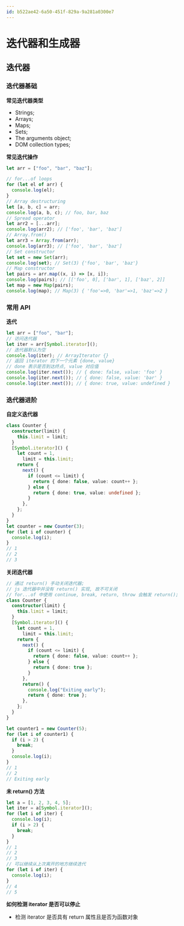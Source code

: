 ```yaml
---
id: b522ae42-6a50-451f-829a-9a281a0300e7
---
```

# 迭代器和生成器

## 迭代器

### 迭代器基础

**常见迭代器类型**

- Strings;
- Arrays;
- Maps;
- Sets;
- The arguments object;
- DOM collection types;

**常见迭代操作**

```typescript
let arr = ["foo", "bar", "baz"];

// for...of loops
for (let el of arr) {
  console.log(el);
}
// Array destructuring
let [a, b, c] = arr;
console.log(a, b, c); // foo, bar, baz
// Spread operator
let arr2 = [...arr];
console.log(arr2); // ['foo', 'bar', 'baz']
// Array.from()
let arr3 = Array.from(arr);
console.log(arr3); // ['foo', 'bar', 'baz']
// Set constructor
let set = new Set(arr);
console.log(set); // Set(3) {'foo', 'bar', 'baz'}
// Map constructor
let pairs = arr.map((x, i) => [x, i]);
console.log(pairs); // [['foo', 0], ['bar', 1], ['baz', 2]]
let map = new Map(pairs);
console.log(map); // Map(3) { 'foo'=>0, 'bar'=>1, 'baz'=>2 }
```

### 常用 API

**迭代**

```typescript
let arr = ["foo", "bar"];
// 访问迭代器
let iter = arr[Symbol.iterator]();
// 迭代器默认为空
console.log(iter); // ArrayIterator {}
// 返回 iterator 的下一个元素 {done, value}
// done 表示是否到达终点, value 对应值
console.log(iter.next()); // { done: false, value: 'foo' }
console.log(iter.next()); // { done: false, value: 'bar' }
console.log(iter.next()); // { done: true, value: undefined }
```

### 迭代器进阶

**自定义迭代器**

```typescript
class Counter {
  constructor(limit) {
    this.limit = limit;
  }
  [Symbol.iterator]() {
    let count = 1,
      limit = this.limit;
    return {
      next() {
        if (count <= limit) {
          return { done: false, value: count++ };
        } else {
          return { done: true, value: undefined };
        }
      },
    };
  }
}
let counter = new Counter(3);
for (let i of counter) {
  console.log(i);
}
// 1
// 2
// 3
```

**关闭迭代器**

```typescript
// 通过 return() 手动关闭迭代器;
// js 迭代器中并没有 return() 实现, 故不可关闭
// for...of 中使用 continue, break, return, throw 会触发 return();
class Counter {
  constructor(limit) {
    this.limit = limit;
  }
  [Symbol.iterator]() {
    let count = 1,
      limit = this.limit;
    return {
      next() {
        if (count <= limit) {
          return { done: false, value: count++ };
        } else {
          return { done: true };
        }
      },
      return() {
        console.log("Exiting early");
        return { done: true };
      },
    };
  }
}

let counter1 = new Counter(5);
for (let i of counter1) {
  if (i > 2) {
    break;
  }
  console.log(i);
}
// 1
// 2
// Exiting early
```

**未 return() 方法**

```typescript
let a = [1, 2, 3, 4, 5];
let iter = a[Symbol.iterator]();
for (let i of iter) {
  console.log(i);
  if (i > 2) {
    break;
  }
}
// 1
// 2
// 3
// 可以继续从上次离开的地方继续迭代
for (let i of iter) {
  console.log(i);
}
// 4
// 5
```

**如何检测 iterator 是否可以停止**

- 检测 iterator 是否具有 return 属性且是否为函数对象

<!-- ## Generators

### Generators Basics

**语法格式**

- 在函数的基础上, 在其函数名前添加一个 \*.

```typescript
// Generator function declaration
function* generatorFn() {}
// Generator function expression
let generatorFn = function* () {};
// Object literal method generator function
let foo = {
  *generatorFn() {},
};
// Class instance method generator function
class Foo {
  *generatorFn() {}
}
// Class static method generator function
class Bar {
  static *generatorFn() {}
}
```

**箭头函数**

- 箭头函数无法用于 generator function.

### Interrupting Execution with 'yield'

### Using a Generator as the Default Iterator

### Early Termination of Generators -->
